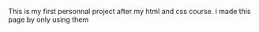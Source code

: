 This is my first personnal project after my html and css course. i made this page by only using them

